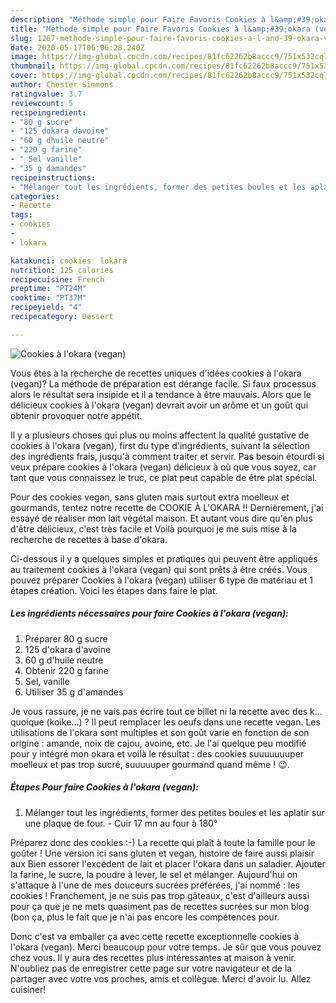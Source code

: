 ```yaml
---
description: "Méthode simple pour Faire Favoris Cookies à l&amp;#39;okara (vegan)"
title: "Méthode simple pour Faire Favoris Cookies à l&amp;#39;okara (vegan)"
slug: 1267-methode-simple-pour-faire-favoris-cookies-a-l-and-39-okara-vegan
date: 2020-05-17T06:06:28.240Z
image: https://img-global.cpcdn.com/recipes/81fc62262b8accc9/751x532cq70/cookies-a-lokara-vegan-photo-principale-de-la-recette.jpg
thumbnail: https://img-global.cpcdn.com/recipes/81fc62262b8accc9/751x532cq70/cookies-a-lokara-vegan-photo-principale-de-la-recette.jpg
cover: https://img-global.cpcdn.com/recipes/81fc62262b8accc9/751x532cq70/cookies-a-lokara-vegan-photo-principale-de-la-recette.jpg
author: Chester Simmons
ratingvalue: 3.7
reviewcount: 5
recipeingredient:
- "80 g sucre"
- "125 dokara davoine"
- "60 g dhuile neutre"
- "220 g farine"
- " Sel vanille"
- "35 g damandes"
recipeinstructions:
- "Mélanger tout les ingrédients, former des petites boules et les aplatir sur une plaque de four. Cuir 17 mn au four à 180°"
categories:
- Recette
tags:
- cookies
- 
- lokara

katakunci: cookies  lokara 
nutrition: 125 calories
recipecuisine: French
preptime: "PT24M"
cooktime: "PT37M"
recipeyield: "4"
recipecategory: Dessert

---
```



![Cookies à l&#39;okara (vegan)](https://img-global.cpcdn.com/recipes/81fc62262b8accc9/751x532cq70/cookies-a-lokara-vegan-photo-principale-de-la-recette.jpg)

Vous êtes à la recherche de recettes uniques d'idées cookies à l&#39;okara (vegan)? La méthode de préparation est dérange facile. Si faux processus alors le résultat sera insipide et il a tendance à être mauvais. Alors que le délicieux cookies à l&#39;okara (vegan) devrait avoir un arôme et un goût qui obtenir provoquer notre appétit.

Il y a plusieurs choses qui plus ou moins affectent la qualité gustative de cookies à l&#39;okara (vegan), first du type d'ingrédients, suivant la sélection des ingrédients frais, jusqu'à comment traiter et servir. Pas besoin étourdi si veux prépare cookies à l&#39;okara (vegan) délicieux à où que vous soyez, car tant que vous connaissez le truc, ce plat peut capable de être plat spécial.

Pour des cookies vegan, sans gluten mais surtout extra moelleux et gourmands, tentez notre recette de COOKIE À L&#39;OKARA !! Dernièrement, j&#39;ai essayé de réaliser mon lait végétal maison. Et autant vous dire qu&#39;en plus d&#39;être délicieux, c&#39;est très facile et Voilà pourquoi je me suis mise à la recherche de recettes à base d&#39;okara.


Ci-dessous il y a quelques simples et pratiques qui peuvent être appliqués au traitement cookies à l&#39;okara (vegan) qui sont prêts à être créés. Vous pouvez préparer Cookies à l&#39;okara (vegan) utiliser 6 type de matériau et 1 étapes création. Voici les étapes dans faire le plat.

<!--inarticleads1-->

##### Les ingrédients nécessaires pour faire Cookies à l&#39;okara (vegan):

1. Préparer 80 g sucre
1.  125 d&#39;okara d&#39;avoine
1.  60 g d&#39;huile neutre
1. Obtenir 220 g farine
1.   Sel, vanille
1. Utiliser 35 g d&#39;amandes


Je vous rassure, je ne vais pas écrire tout ce billet ni la recette avec des k…quoique (koike…) ? Il peut remplacer les oeufs dans une recette vegan. Les utilisations de l&#39;okara sont multiples et son goût varie en fonction de son origine : amande, noix de cajou, avoine, etc. Je l&#39;ai quelque peu modifié pour y intégré mon okara et voilà le résultat : des cookies suuuuuuuper moelleux et pas trop sucré, suuuuuper gourmand quand même ! 😉. 

<!--inarticleads2-->

##### Étapes Pour faire Cookies à l&#39;okara (vegan):

1. Mélanger tout les ingrédients, former des petites boules et les aplatir sur une plaque de four. - Cuir 17 mn au four à 180°


Préparez donc des cookies :-) La recette qui plaît à toute la famille pour le goûter ! Une version ici sans gluten et vegan, histoire de faire aussi plaisir aux Bien essorer l&#39;excédent de lait et placer l&#39;okara dans un saladier. Ajouter la farine, le sucre, la poudre à lever, le sel et mélanger. Aujourd&#39;hui on s&#39;attaque à l&#39;une de mes douceurs sucrées préférées, j&#39;ai nommé : les cookies ! Franchement, je ne suis pas trop gâteaux, c&#39;est d&#39;ailleurs aussi pour ça que je ne mets quasiment pas de recettes sucrées sur mon blog (bon ça, plus le fait que je n&#39;ai pas encore les compétences pour. 


Donc c'est va emballer ça avec cette recette exceptionnelle cookies à l&#39;okara (vegan). Merci beaucoup pour votre temps. Je sûr que vous pouvez chez vous. Il y aura des recettes plus  intéressantes at maison à venir. N'oubliez pas de enregistrer cette page sur votre navigateur et de la partager avec votre vos proches, amis et collègue. Merci d'avoir lu. Allez cuisiner!

